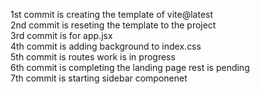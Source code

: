 1st commit is creating the template of vite@latest <br>
2nd commit is reseting the template to the project <br>
3rd commit is for app.jsx <br>
4th commit is adding background to index.css<br>
5th commit is routes work is in progress<br>
6th commit is completing the landing page rest is pending<br>
7th commit is starting sidebar componenet<br>

